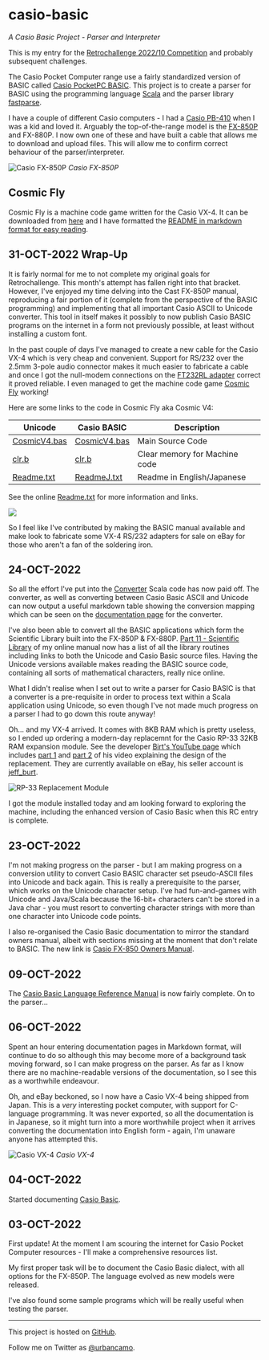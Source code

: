 # casio-basic
*A Casio Basic Project - Parser and Interpreter*

This is my entry for the
[Retrochallenge 2022/10 Competition](https://www.retrochallenge.org/p/entrants-list-202210.html) and probably
subsequent challenges.

The Casio Pocket Computer range use a fairly standardized version
of BASIC called [Casio PocketPC BASIC](http://foroplus.com/basic/casiopbasic.php). This project is to create a parser for
BASIC using the programming language [Scala](https://scala-lang.org)
and the parser library [fastparse](https://github.com/com-lihaoyi/fastparse).

I have a couple of different Casio computers - I had a
[Casio PB-410](https://ithistory.org/db/hardware/casio-computer-co-ltd/casio-pb-410) when I was a kid and loved it.
Arguably the top-of-the-range model is the [FX-850P](http://www.computinghistory.org.uk/det/20339/Casio-FX-850P/) and FX-880P. 
I now own one of these and have built a cable that allows me to download and upload files. This will allow
me to confirm correct behaviour of the parser/interpreter.

![Casio FX-850P](doc/images/Casio-FX850P.jpg)
*Casio FX-850P*

## Cosmic Fly
Cosmic Fly is a machine code game written for the Casio VX-4. It can be downloaded from [here](archives/CosmicV4.zip) and I
have formatted the [README in markdown format for easy reading](doc/CosmicV4/Readme.md).

## 31-OCT-2022 Wrap-Up

It is fairly normal for me to not complete my original goals for Retrochallenge. This month's attempt has fallen right
into that bracket. However, I've enjoyed my time delving into the Cast FX-850P manual, reproducing a fair portion of it
(complete from the perspective of the BASIC programming) and implementing that all important Casio ASCII to Unicode 
converter. This tool in itself makes it possibly to now publish Casio BASIC programs on the internet in a form
not previously possible, at least without installing a custom font.

In the past couple of days I've managed to create a new cable for the Casio VX-4 which is very cheap and convenient. 
Support for RS/232 over the 2.5mm 3-pole audio connector makes it much easier to fabricate a cable and once I got the 
null-modem connections on the [FT232RL adapter](https://www.amazon.co.uk/gp/product/B0753GY7FR) correct it proved reliable.
I even managed to get the machine code game [Cosmic Fly](https://www.youtube.com/watch?v=KbzH1f8HmNs) working!

Here are some links to the code in Cosmic Fly aka Cosmic V4:
 
| Unicode                                  | Casio BASIC                               | Description                   |
|------------------------------------------|-------------------------------------------|-------------------------------|
| [CosmicV4.bas](doc/CosmicV4/CosmicV4.md) | [CosmicV4.bas](doc/CosmicV4/CosmicV4.bas) | Main Source Code              | 
| [clr.b](doc/CosmicV4/clr.md)             | [clr.b](doc/CosmicV4/clr.b)               | Clear memory for Machine code |
| [Readme.txt](doc/CosmicV4/Readme.md)     | [ReadmeJ.txt](doc/CosmicV4/ReadmeJ.txt)   | Readme in English/Japanese    |

See the online [Readme.txt](doc/CosmicV4/Readme.md) for more information and links.

![](../images/FT232RL.png)

So I feel like I've contributed by making the BASIC manual available and make look to fabricate some VX-4 RS/232 
adapters for sale on eBay for those who aren't a fan of the soldering iron.

## 24-OCT-2022

So all the effort I've put into the [Converter](https://github.com/urbancamo/casio-basic/blob/main/src/main/scala/uk/m0nom/casio/basic/converter/Converter.scala) Scala
code has now paid off. The converter, as well as converting between Casio Basic ASCII and Unicode can now output a useful
markdown table showing the conversion mapping which can be seen on the [documentation page](doc/casio-ascii-to-unicode-converter.md) for the converter.

I've also been able to convert all the BASIC applications which form the Scientific Library built into the FX-850P & FX-880P.
[Part 11 - Scientific Library](doc/part-11-scientific-library.md) of my online manual now has a list of all the library routines including links 
to both the Unicode and Casio Basic source files. Having the Unicode versions available makes reading the BASIC source code,
containing all sorts of mathematical characters, really nice online.

What I didn't realise when I set out to write a parser for Casio BASIC is that a converter is a pre-requisite in order
to process text within a Scala application using Unicode, so even though I've not made much progress on a parser I had
to go down this route anyway!

Oh... and my VX-4 arrived. It comes with 8KB RAM which is pretty useless, so I ended up ordering a modern-day replacemnt
for the Casio RP-33 32KB RAM expansion module. See the developer [Birt's YouTube page](https://www.youtube.com/c/HeyBirt) which 
includes [part 1](https://www.youtube.com/watch?v=G3BDkjh6kNQ&t=6s) and [part 2](https://www.youtube.com/watch?v=DSXBF3-MclE&t=619s)
of his video explaining the design of the replacement. They are currently available on eBay, his seller account
is [jeff_burt](https://www.ebay.co.uk/usr/jeff_birt).

![RP-33 Replacement Module](rp-33.png)

I got the module installed today and am looking forward to exploring the machine, including the enhanced version of Casio Basic when
this RC entry is complete.

## 23-OCT-2022

I'm not making progress on the parser - but I am making progress on a conversion utility to convert Casio BASIC character
set pseudo-ASCII files into Unicode and back again. This is really a prerequisite to the parser, which works on the 
Unicode character setup. I've had fun-and-games with Unicode and Java/Scala because the 16-bit+ characters can't be stored
in a Java char - you must resort to converting character strings with more than one character into Unicode code points.

I also re-organised the Casio Basic documentation to mirror the standard owners manual, albeit with sections missing
at the moment that don't relate to BASIC. The new link is [Casio FX-850 Owners Manual](doc/casio-fx850-owners-manual.md).

## 09-OCT-2022

The [Casio Basic Language Reference Manual](doc/casio-fx850-owners-manual.md) is now 
fairly complete. On to the parser...

## 06-OCT-2022

Spent an hour entering documentation pages in Markdown format, will continue
to do so although this may become more of a background task moving forward, so
I can make progress on the parser. As far as I know there are no machine-readable versions of the documentation, so I see this as a worthwhile
endeavour.

Oh, and eBay beckoned, so I now have a Casio VX-4 being shipped from Japan.
This is a *very* interesting pocket computer, with support for C-language
programming. It was never exported, so all the documentation is in Japanese,
so it might turn into a more worthwhile project when it arrives converting the
documentation into English form - again, I'm unaware anyone has attempted
this.

![Casio VX-4](doc/images/Casio-VX-4.jpg)
*Casio VX-4*

## 04-OCT-2022

Started documenting [Casio Basic](doc/casio-basic-language-reference).

## 03-OCT-2022

First update! At the moment I am scouring the internet for Casio Pocket
Computer resources - I'll make a comprehensive resources list.

My first proper task will be to document the Casio Basic dialect, with all
options for the FX-850P. The language evolved as new models were released.

I've also found some sample programs which will be really useful when testing
the parser.

----
This project is hosted on [GitHub](https://github.com/urbancamo/casio-basic).

Follow me on Twitter as [@urbancamo](https://twitter.com/urbancamo).
